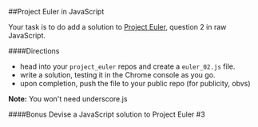 ##Project Euler in JavaScript

Your task is to do add a solution to [Project Euler](https://projecteuler.net/), question 2 in raw JavaScript. 

####Directions
* head into your `project_euler` repos and create a `euler_02.js` file. 
* write a solution, testing it in the Chrome console as you go.
* upon completion, push the file to your public repo (for publicity, obvs)

__Note:__ You won't need underscore.js

####Bonus
Devise a JavaScript solution to Project Euler #3
